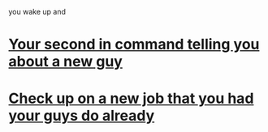 you wake up and 
# [Your second in command telling you about a new guy](job.md)

# [Check up on a new job that you had your guys do already]()
